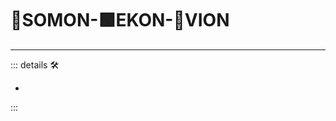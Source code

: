 # 🔷<soma>SOMON</soma>-🟩<ekos>EKON</ekos>-🔻<via>VION</via>

---

<!-- =================================================== -->
<!-- =================================================== -->
<!-- =================================================== -->
<!-- =================================================== -->
<!-- =================================================== -->
::: details 🛠

-

:::